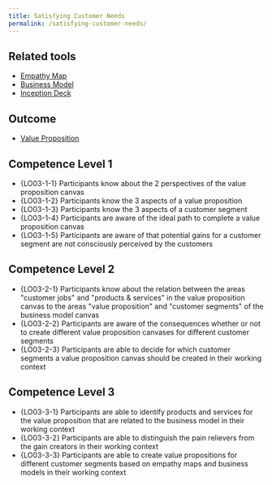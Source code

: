 ```yaml
---
title: Satisfying Customer Needs
permalink: /satisfying-customer-needs/
---
```


## Related tools

* [Empathy Map](https://manual.advancedproductowner.com/empathy-map/)
* [Business Model](https://manual.advancedproductowner.com/business-model/)
* [Inception Deck](https://manual.advancedproductowner.com/inception-deck/)

## Outcome

* [Value Proposition](https://manual.advancedproductowner.com/value-proposition/)

## Competence Level 1

* {LO03-1-1} Participants know about the 2 perspectives of the value proposition canvas
* {LO03-1-2} Participants know the 3 aspects of a value proposition
* {LO03-1-3} Participants know the 3 aspects of a customer segment
* {LO03-1-4} Participants are aware of the ideal path to complete a value proposition canvas
* {LO03-1-5} Participants are aware of that potential gains for a customer segment are not consciously perceived by the customers 

## Competence Level 2

* {LO03-2-1} Participants know about the relation between the areas "customer jobs" and "products & services" in the value proposition canvas to the areas "value proposition" and "customer segments" of the business model canvas
* {LO03-2-2} Participants are aware of the consequences whether or not to create different value proposition canvases for different customer segments
* {LO03-2-3} Participants are able to decide for which customer segments a value proposition canvas should be created in their working context

## Competence Level 3

* {LO03-3-1} Participants are able to identify products and services for the value proposition that are related to the business model in their working context
* {LO03-3-2} Participants are able to distinguish the pain relievers from the gain creators in their working context
* {LO03-3-3} Participants are able to create value propositions for different customer segments based on empathy maps and business models in their working context
